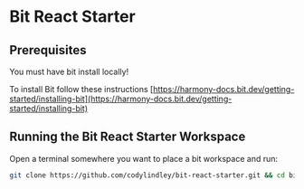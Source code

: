 # Bit React Starter

## Prerequisites

You must have bit install locally!

To install Bit follow these instructions [https://harmony-docs.bit.dev/getting-started/installing-bit](https://harmony-docs.bit.dev/getting-started/installing-bit)

## Running the Bit React Starter Workspace

Open a terminal somewhere you want to place a bit workspace and run:

```bash
git clone https://github.com/codylindley/bit-react-starter.git && cd bit-react-starter && bit install && bit compile && bit start
```
